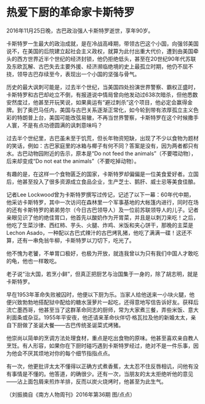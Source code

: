 # 热爱下厨的革命家卡斯特罗

2016年11月25日晚，古巴政治强人卡斯特罗逝世，享年90岁。 

卡斯特罗一生最大的政治成就，是在冷战高峰期，带领古巴这个小国，向强邻美国说不，在美国的后院建立起社会主义政权，就算为此付出重大代价，遭到由美国牵头的西方世界近半个世纪的经济封锁，他仍拒绝低头，甚至在20世纪90年代苏联及东欧瓦解、古巴失去主要外援、经济濒临绝境的史上最孤立时期，他仍不屈不挠，领导古巴存续至今，表现出一个小国的坚强与骨气。 

历史的最大讽刺可能是，过去半个世纪，当美国四处扮演世界警察、霸权正盛时，卡斯特罗和古巴却屹立不倒，有报道说中情局曾向他发动过638次暗杀，但他悉数安然度过，他甚至开玩笑说，如果奥运有“避过刺杀”这个项目，他必定会赢得金牌。到了奥巴马任内，美国与古巴关系逐渐正常化，如今轮到带有浓厚孤立主义色彩的特朗普上台，美国可能改弦易辙，不再当世界警察，卡斯特罗在这个时候撒手人寰，不是有点功德圆满的讽刺意味吗？ 

过去半个世纪里，古巴虽未至于饥荒，但长年物资短缺，出现了不少以食物为题材的笑话，例如：古巴家庭里的冰箱与椰子有何不同？答案是没有，因为两者都只有水。古巴动物园附近的告示，原本是“Do not feed the animals”（不要喂动物），后来却变成“Do not eat the animals”（不要吃掉动物）。 

有趣的是，在这样一个食物匮乏的国家，卡斯特罗却偏偏是一位美食爱好者。立国后，他甚至投入了很多资源成立食品企业，生产芝士、鹅肝、威士忌等美食佳酿。 

记者Lee Lockwood曾为卡斯特罗撰写过传记，记述了以下一幕：60年代中期，他采访卡斯特罗，其中一次访问在森林里一个军事基地的大帐篷内进行，同时在场的还有卡斯特罗的弟弟劳尔（今日古巴领导人）及一位前苏联领导人的儿子。记者亲眼见识了他的绝佳胃口，他首先以酸奶作为开胃菜，并且是以刺刀来吃！之后，他吃了生菜沙律、西红柿、芋头、火腿、炸鸡、米饭和夹心饼干，那晚的主菜是Lechon Asado，一种配以古巴式辣汁的古巴烤乳猪，他吃了满满一碟！这还不算，还有一串免翁牛柳，卡斯特罗以刀切下，吃光了。 

他不愧为老饕，不单胃口极好，也极为开放，就连我曾以为只有我们中国人才敢吃的龟，他也一样敢吃。 

老子说“治大国，若烹小鲜”，但真正把厨艺与治国集于一身的，除了胡志明，就是卡斯特罗。 

早在1953年革命失败被囚时，他便以下厨为乐。当家人给他送来一小块火腿，他便兴致勃勃地搭配狱中配给的糖水菠萝片一起吃，还得意地写信告诉好友。获释后流亡墨西哥，他甚至当了这群革命同志的厨师，常为大家煮三餐，弄些米饭、意大利面条或杂豆。1955年平安夜，他还请来革命伙伴切·格瓦拉及他的新婚太太，亲自下厨做了圣诞大餐——古巴传统圣诞菜式烤猪。 

他崇尚以简单的烹调方法处理食材，重点是吃出食物的原味。他甚至喜欢亲自教人烹饪。有人形容，如果你在下厨时碰巧遇到卡斯特罗经过，绝对不是一件乐事，因为他会不厌其烦地对你的每个细节指指点点。 

有一次，他更批评太太不懂得以正确方式煮香蕉，太太忍不住反唇相讥，问他有没有事情是不懂的。他答道，的确很少。还有一次，当朋友的太太拒绝听他的意见——沾上面包屑来煎炸羊排，反而以炭火烧烤时，他甚至为此生气。 

（刘振摘自《南方人物周刊》2016年第36期 图/点点）